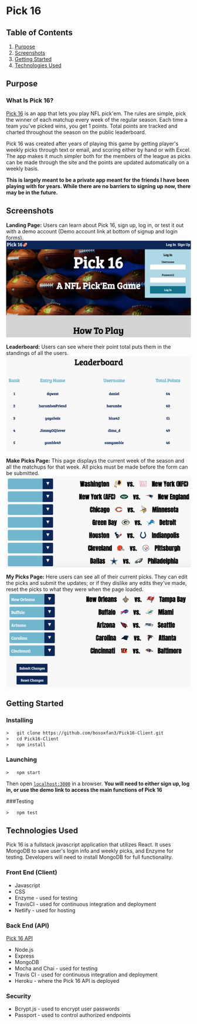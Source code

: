 Pick 16
=======

Table of Contents
-----------------
1. [Purpose](https://github.com/bosoxfan3/Pick16-Client#purpose)
2. [Screenshots](https://github.com/bosoxfan3/Pick16-Client#screenshots)
3. [Getting Started](https://github.com/bosoxfan3/Pick16-Client#getting-started)
4. [Technologies Used](https://github.com/bosoxfan3/Pick16-Client#technologies-used)

Purpose
-------
### What Is Pick 16?
[Pick 16](https://pick16.netlify.com/) is an app that lets you play NFL pick'em.
The rules are simple, pick the winner of each matchup every week of the regular season.
Each time a team you've picked wins, you get 1 points. Total points are tracked and charted throughout the season on the public leaderboard.

Pick 16 was created after years of playing this game by getting player's weekly picks through text or email, and scoring either by hand or with Excel. The app makes it much simpler both for the members of the league as picks can be made through the site and the points are updated automatically on a weekly basis.

**This is largely meant to be a private app meant for the friends I have been playing with for years. While there are no barriers to signing up now, there may be in the future.**

Screenshots
-----------
**Landing Page:** Users can learn about Pick 16, sign up, log in, or test it out with a demo account (Demo account link at bottom of signup and login forms).
![Landing Page](/src/screenshots/LandingPage.png)

**Leaderboard:** Users can see where their point total puts them in the standings of all the users.
![Leaderboard](/src/screenshots/Leaderboard.png)

**Make Picks Page:** This page displays the current week of the season and all the matchups for that week. All picks must be made before the form can be submitted.
![Make Picks Page](/src/screenshots/MakePicks.png)

**My Picks Page:** Here users can see all of their current picks. They can edit the picks and submit the updates; or if they dislike any edits they've made, reset the picks
to what they were when the page loaded.
![My Picks Page](/src/screenshots/MyPicks.png)

Getting Started
---------------
### Installing
```
>   git clone https://github.com/bosoxfan3/Pick16-Client.git
>   cd Pick16-Client
>   npm install
```
### Launching
```
>   npm start
```
Then open [`localhost:3000`](http://localhost:3000) in a browser.
**You will need to either sign up, log in, or use the demo link to access the main functions of Pick 16**

###Testing
```
>   npm test
```

Technologies Used
-----------------
Pick 16 is a fullstack javascript application that utilizes React. It uses MongoDB to save
user's login info and weekly picks, and Enzyme for testing.
Developers will need to install MongoDB for full functionality.
### Front End (Client)
  * Javascript
  * CSS
  * Enzyme - used for testing
  * TravisCI - used for continuous integration and deployment
  * Netlify - used for hosting

### Back End (API)
  [Pick 16 API](https://github.com/bosoxfan3/Pick16-API)
  * Node.js
  * Express
  * MongoDB
  * Mocha and Chai - used for testing
  * Travis CI - used for continuous integration and deployment
  * Heroku - where the Pick 16 API is deployed

### Security
  * Bcrypt.js - used to encrypt user passwords
  * Passport - used to control authorized endpoints